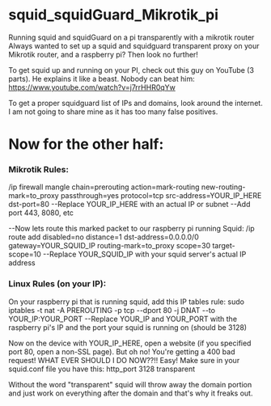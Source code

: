 # squid_squidGuard_Mikrotik_pi
Running squid and squidGuard on a pi transparently with a mikrotik router
Always wanted to set up a squid and squidguard transparent proxy on your Mikrotik router, and a raspberry pi? Then look no further!


To get squid up and running on your PI, check out this guy on YouTube (3 parts). He explains it like a beast. Nobody can beat him:
https://www.youtube.com/watch?v=j7rrHHR0qYw

To get a proper squidguard list of IPs and domains, look around the internet. I am not going to share mine as it has too many false positives.

# Now for the other half:

### Mikrotik Rules:
/ip firewall mangle chain=prerouting action=mark-routing new-routing-mark=to_proxy passthrough=yes protocol=tcp src-address=YOUR_IP_HERE dst-port=80
--Replace YOUR_IP_HERE with an actual IP or subnet
--Add port 443, 8080, etc


--Now lets route this marked packet to our raspberry pi running Squid:
/ip route add disabled=no distance=1 dst-address=0.0.0.0/0 gateway=YOUR_SQUID_IP routing-mark=to_proxy scope=30 target-scope=10
--Replace YOUR_SQUID_IP with your squid server's actual IP address


### Linux Rules (on your IP):
On your raspberry pi that is running squid, add this IP tables rule:
sudo iptables -t nat -A PREROUTING -p tcp --dport 80 -j DNAT --to YOUR_IP:YOUR_PORT
--Replace YOUR_IP and YOUR_PORT with the raspberry pi's IP and the port your squid is running on (should be 3128)


Now on the device with YOUR_IP_HERE, open a website (if you specified port 80, open a non-SSL page). 
But oh no! You're getting a 400 bad request! WHAT EVER SHOULD I DO NOW??!! Easy! Make sure in your squid.conf file you have this:
http_port 3128 transparent

Without the word "transparent" squid will throw away the domain portion and just work on everything after the domain and that's why it freaks out.
